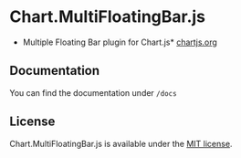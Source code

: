 Chart.MultiFloatingBar.js
=========================

* Multiple Floating Bar plugin for Chart.js* [chartjs.org](http://www.chartjs.org)

## Documentation

You can find the documentation under `/docs`

## License

Chart.MultiFloatingBar.js is available under the [MIT license](http://opensource.org/licenses/MIT).